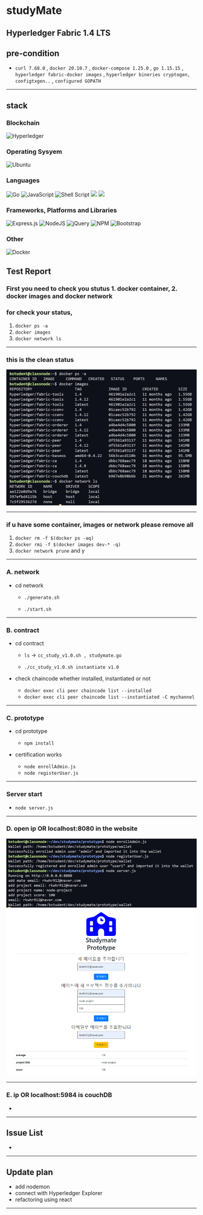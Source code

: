 # studyMate

## Hyperledger Fabric 1.4 LTS 

## pre-condition

- `curl 7.68.0` , `docker 20.10.7` , `docker-compose 1.25.0` , `go 1.15.15` , `hyperledger fabric-docker images` , `hyperledger bineries cryptogen, configtxgen..` , `configured GOPATH`  

---

## stack

### Blockchain
![Hyperledger](https://img.shields.io/badge/hyperledger-2F3134?style=for-the-badge&logo=hyperledger&logoColor=white)

### Operating Sysyem
![Ubuntu](https://img.shields.io/badge/Ubuntu-E95420?style=for-the-badge&logo=ubuntu&logoColor=white)

### Languages
![Go](https://img.shields.io/badge/go-%2300ADD8.svg?style=for-the-badge&logo=go&logoColor=white)
![JavaScript](https://img.shields.io/badge/javascript-%23323330.svg?style=for-the-badge&logo=javascript&logoColor=%23F7DF1E)
![Shell Script](https://img.shields.io/badge/shell_script-%23121011.svg?style=for-the-badge&logo=gnu-bash&logoColor=white)
<img src="https://img.shields.io/badge/html-E34F26?style=for-the-badge&logo=html5&logoColor=white">
<img src="https://img.shields.io/badge/css-1572B6?style=for-the-badge&logo=css3&logoColor=white">

### Frameworks, Platforms and Libraries
![Express.js](https://img.shields.io/badge/express.js-%23404d59.svg?style=for-the-badge&logo=express&logoColor=%2361DAFB)
![NodeJS](https://img.shields.io/badge/node.js-6DA55F?style=for-the-badge&logo=node.js&logoColor=white)
![jQuery](https://img.shields.io/badge/jquery-%230769AD.svg?style=for-the-badge&logo=jquery&logoColor=white)
![NPM](https://img.shields.io/badge/NPM-%23000000.svg?style=for-the-badge&logo=npm&logoColor=white)
![Bootstrap](https://img.shields.io/badge/bootstrap-%23563D7C.svg?style=for-the-badge&logo=bootstrap&logoColor=white)

### Other 
![Docker](https://img.shields.io/badge/docker-%230db7ed.svg?style=for-the-badge&logo=docker&logoColor=white)


## Test Report

### First you need to check you stutus 1. docker container, 2. docker images and docker network
### for check your status,
1. `docker ps -a`
2. `docker images`
3. `docker network ls`

---

### this is the clean status

![cleanStatus](./images/cleanStatus.PNG)

---
### if u have some container, images or network please remove all
1. `docker rm -f $(docker ps -aq)` 
2. `docker rmi -f $(docker images dev-* -q)` 
3. `docker network prune` and y

---
### A. network 

- cd network 
    - `./generate.sh`

    -  `./start.sh`

---

### B. contract
- cd contract
    - `ls` -> `cc_study_v1.0.sh , studymate.go`
    
    - `./cc_study_v1.0.sh instantiate v1.0`

- check chaincode whether installed, instantiated or not
    - `docker exec cli peer chaincode list --installed`
    - `docker exec cli peer chaincode list --instantiated -C mychannel`

---

### C. prototype
- cd prototype
    - `npm install`

- certification works
    - `node enrollAdmin.js`
    - `node registerUser.js`
---
### Server start

- `node server.js`

---

### D. open ip OR localhost:8080 in the website

![networkCommand](./images/networkCommand.PNG)
![prototypeResult](./images/prototypeResult.PNG)

---

### E. ip OR localhost:5984 is couchDB
- 
---
## Issue List
- 
---

## Update plan

- add nodemon
- connect with Hyperledger Explorer
- refactoring using react


---

